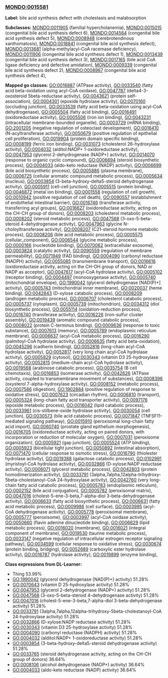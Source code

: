 
### [MONDO:0015581](http://purl.obolibrary.org/obo/MONDO_0015581)
**Label:** bile acid synthesis defect with cholestasis and malabsorption

**Subclasses:** [MONDO:0011905](http://purl.obolibrary.org/obo/MONDO_0011905) (familial hypercholanemia), [MONDO:0015015](http://purl.obolibrary.org/obo/MONDO_0015015) (congenital bile acid synthesis defect 6), [MONDO:0014564](http://purl.obolibrary.org/obo/MONDO_0014564) (congenital bile acid synthesis defect 5), [MONDO:0008948](http://purl.obolibrary.org/obo/MONDO_0008948) (cerebrotendinous xanthomatosis), [MONDO:0018841](http://purl.obolibrary.org/obo/MONDO_0018841) (congenital bile acid synthesis defect), [MONDO:0013681](http://purl.obolibrary.org/obo/MONDO_0013681) (alpha-methylacyl-CoA racemase deficiency), [MONDO:0011906](http://purl.obolibrary.org/obo/MONDO_0011906) (congenital bile acid synthesis defect 1), [MONDO:0013439](http://purl.obolibrary.org/obo/MONDO_0013439) (congenital bile acid synthesis defect 3), [MONDO:0017165](http://purl.obolibrary.org/obo/MONDO_0017165) (bile acid CoA ligase deficiency and defective amidation), [MONDO:0009339](http://purl.obolibrary.org/obo/MONDO_0009339) (congenital bile acid synthesis defect 2), [MONDO:0008967](http://purl.obolibrary.org/obo/MONDO_0008967) (congenital bile acid synthesis defect 4), 

**Mapped go classes:** [GO:0016887](http://purl.obolibrary.org/obo/GO_0016887) (ATPase activity), [GO:0033540](http://purl.obolibrary.org/obo/GO_0033540) (fatty acid beta-oxidation using acyl-CoA oxidase), [GO:0047787](http://purl.obolibrary.org/obo/GO_0047787) (delta4-3-oxosteroid 5beta-reductase activity), [GO:0043621](http://purl.obolibrary.org/obo/GO_0043621) (protein self-association), [GO:0004301](http://purl.obolibrary.org/obo/GO_0004301) (epoxide hydrolase activity), [GO:0070160](http://purl.obolibrary.org/obo/GO_0070160) (occluding junction), [GO:0033539](http://purl.obolibrary.org/obo/GO_0033539) (fatty acid beta-oxidation using acyl-CoA dehydrogenase), [GO:0005504](http://purl.obolibrary.org/obo/GO_0005504) (fatty acid binding), [GO:0016491](http://purl.obolibrary.org/obo/GO_0016491) (oxidoreductase activity), [GO:0005506](http://purl.obolibrary.org/obo/GO_0005506) (iron ion binding), [GO:0043231](http://purl.obolibrary.org/obo/GO_0043231) (intracellular membrane-bounded organelle), [GO:0003729](http://purl.obolibrary.org/obo/GO_0003729) (mRNA binding), [GO:2001205](http://purl.obolibrary.org/obo/GO_2001205) (negative regulation of osteoclast development), [GO:0016410](http://purl.obolibrary.org/obo/GO_0016410) (N-acyltransferase activity), [GO:0050679](http://purl.obolibrary.org/obo/GO_0050679) (positive regulation of epithelial cell proliferation), [GO:0019904](http://purl.obolibrary.org/obo/GO_0019904) (protein domain specific binding), [GO:0008199](http://purl.obolibrary.org/obo/GO_0008199) (ferric iron binding), [GO:0031073](http://purl.obolibrary.org/obo/GO_0031073) (cholesterol 26-hydroxylase activity), [GO:0004032](http://purl.obolibrary.org/obo/GO_0004032) (alditol:NADP+ 1-oxidoreductase activity), [GO:0047953](http://purl.obolibrary.org/obo/GO_0047953) (glycerol 2-dehydrogenase (NADP+) activity), [GO:0014070](http://purl.obolibrary.org/obo/GO_0014070) (response to organic cyclic compound), [GO:0006694](http://purl.obolibrary.org/obo/GO_0006694) (steroid biosynthetic process), [GO:0004033](http://purl.obolibrary.org/obo/GO_0004033) (aldo-keto reductase (NADP) activity), [GO:0006699](http://purl.obolibrary.org/obo/GO_0006699) (bile acid biosynthetic process), [GO:0005886](http://purl.obolibrary.org/obo/GO_0005886) (plasma membrane), [GO:0006725](http://purl.obolibrary.org/obo/GO_0006725) (cellular aromatic compound metabolic process), [GO:0005634](http://purl.obolibrary.org/obo/GO_0005634) (nucleus), [GO:0003854](http://purl.obolibrary.org/obo/GO_0003854) (3-beta-hydroxy-delta5-steroid dehydrogenase activity), [GO:0005911](http://purl.obolibrary.org/obo/GO_0005911) (cell-cell junction), [GO:0005515](http://purl.obolibrary.org/obo/GO_0005515) (protein binding), [GO:0046872](http://purl.obolibrary.org/obo/GO_0046872) (metal ion binding), [GO:0001558](http://purl.obolibrary.org/obo/GO_0001558) (regulation of cell growth), [GO:0010942](http://purl.obolibrary.org/obo/GO_0010942) (positive regulation of cell death), [GO:0090557](http://purl.obolibrary.org/obo/GO_0090557) (establishment of endothelial intestinal barrier), [GO:0016746](http://purl.obolibrary.org/obo/GO_0016746) (transferase activity, transferring acyl groups), [GO:0016627](http://purl.obolibrary.org/obo/GO_0016627) (oxidoreductase activity, acting on the CH-CH group of donors), [GO:0008203](http://purl.obolibrary.org/obo/GO_0008203) (cholesterol metabolic process), [GO:0008202](http://purl.obolibrary.org/obo/GO_0008202) (steroid metabolic process), [GO:0047568](http://purl.obolibrary.org/obo/GO_0047568) (3-oxo-5-beta-steroid 4-dehydrogenase activity), [GO:0047963](http://purl.obolibrary.org/obo/GO_0047963) (glycine N-choloyltransferase activity), [GO:0008207](http://purl.obolibrary.org/obo/GO_0008207) (C21-steroid hormone metabolic process), [GO:0008206](http://purl.obolibrary.org/obo/GO_0008206) (bile acid metabolic process), [GO:0005575](http://purl.obolibrary.org/obo/GO_0005575) (cellular_component), [GO:0006544](http://purl.obolibrary.org/obo/GO_0006544) (glycine metabolic process), [GO:0000166](http://purl.obolibrary.org/obo/GO_0000166) (nucleotide binding), [GO:0070062](http://purl.obolibrary.org/obo/GO_0070062) (extracellular exosome), [GO:0003824](http://purl.obolibrary.org/obo/GO_0003824) (catalytic activity), [GO:0090559](http://purl.obolibrary.org/obo/GO_0090559) (regulation of membrane permeability), [GO:0071949](http://purl.obolibrary.org/obo/GO_0071949) (FAD binding), [GO:0004090](http://purl.obolibrary.org/obo/GO_0004090) (carbonyl reductase (NADPH) activity), [GO:0055085](http://purl.obolibrary.org/obo/GO_0055085) (transmembrane transport), [GO:0016616](http://purl.obolibrary.org/obo/GO_0016616) (oxidoreductase activity, acting on the CH-OH group of donors, NAD or NADP as acceptor), [GO:0047617](http://purl.obolibrary.org/obo/GO_0047617) (acyl-CoA hydrolase activity), [GO:0005102](http://purl.obolibrary.org/obo/GO_0005102) (receptor binding), [GO:0004497](http://purl.obolibrary.org/obo/GO_0004497) (monooxygenase activity), [GO:0005740](http://purl.obolibrary.org/obo/GO_0005740) (mitochondrial envelope), [GO:1990042](http://purl.obolibrary.org/obo/GO_1990042) (glycerol dehydrogenase [NAD(P)+] activity), [GO:0005743](http://purl.obolibrary.org/obo/GO_0005743) (mitochondrial inner membrane), [GO:0020037](http://purl.obolibrary.org/obo/GO_0020037) (heme binding), [GO:0042843](http://purl.obolibrary.org/obo/GO_0042843) (D-xylose catabolic process), [GO:0008209](http://purl.obolibrary.org/obo/GO_0008209) (androgen metabolic process), [GO:0006707](http://purl.obolibrary.org/obo/GO_0006707) (cholesterol catabolic process), [GO:0005737](http://purl.obolibrary.org/obo/GO_0005737) (cytoplasm), [GO:0005739](http://purl.obolibrary.org/obo/GO_0005739) (mitochondrion), [GO:0034312](http://purl.obolibrary.org/obo/GO_0034312) (diol biosynthetic process), [GO:0055114](http://purl.obolibrary.org/obo/GO_0055114) (oxidation-reduction process), [GO:0016740](http://purl.obolibrary.org/obo/GO_0016740) (transferase activity), [GO:0016226](http://purl.obolibrary.org/obo/GO_0016226) (iron-sulfur cluster assembly), [GO:0019439](http://purl.obolibrary.org/obo/GO_0019439) (aromatic compound catabolic process), [GO:0008022](http://purl.obolibrary.org/obo/GO_0008022) (protein C-terminus binding), [GO:0009636](http://purl.obolibrary.org/obo/GO_0009636) (response to toxic substance), [GO:0007613](http://purl.obolibrary.org/obo/GO_0007613) (memory), [GO:0005789](http://purl.obolibrary.org/obo/GO_0005789) (endoplasmic reticulum membrane), [GO:0006637](http://purl.obolibrary.org/obo/GO_0006637) (acyl-CoA metabolic process), [GO:0016290](http://purl.obolibrary.org/obo/GO_0016290) (palmitoyl-CoA hydrolase activity), [GO:0006635](http://purl.obolibrary.org/obo/GO_0006635) (fatty acid beta-oxidation), [GO:0045296](http://purl.obolibrary.org/obo/GO_0045296) (cadherin binding), [GO:0052816](http://purl.obolibrary.org/obo/GO_0052816) (long-chain acyl-CoA hydrolase activity), [GO:0052817](http://purl.obolibrary.org/obo/GO_0052817) (very long chain acyl-CoA hydrolase activity), [GO:0005829](http://purl.obolibrary.org/obo/GO_0005829) (cytosol), [GO:0030343](http://purl.obolibrary.org/obo/GO_0030343) (vitamin D3 25-hydroxylase activity), [GO:0052815](http://purl.obolibrary.org/obo/GO_0052815) (medium-chain acyl-CoA hydrolase activity), [GO:0019568](http://purl.obolibrary.org/obo/GO_0019568) (arabinose catabolic process), [GO:0035754](http://purl.obolibrary.org/obo/GO_0035754) (B cell chemotaxis), [GO:0016853](http://purl.obolibrary.org/obo/GO_0016853) (isomerase activity), [GO:0042626](http://purl.obolibrary.org/obo/GO_0042626) (ATPase activity, coupled to transmembrane movement of substances), [GO:0008396](http://purl.obolibrary.org/obo/GO_0008396) (oxysterol 7-alpha-hydroxylase activity), [GO:0008152](http://purl.obolibrary.org/obo/GO_0008152) (metabolic process), [GO:0007586](http://purl.obolibrary.org/obo/GO_0007586) (digestion), [GO:1902884](http://purl.obolibrary.org/obo/GO_1902884) (positive regulation of response to oxidative stress), [GO:0007623](http://purl.obolibrary.org/obo/GO_0007623) (circadian rhythm), [GO:0006810](http://purl.obolibrary.org/obo/GO_0006810) (transport), [GO:0005324](http://purl.obolibrary.org/obo/GO_0005324) (long-chain fatty acid transporter activity), [GO:0097176](http://purl.obolibrary.org/obo/GO_0097176) (epoxide metabolic process), [GO:0016042](http://purl.obolibrary.org/obo/GO_0016042) (lipid catabolic process), [GO:0033961](http://purl.obolibrary.org/obo/GO_0033961) (cis-stilbene-oxide hydrolase activity), [GO:0030054](http://purl.obolibrary.org/obo/GO_0030054) (cell junction), [GO:0030573](http://purl.obolibrary.org/obo/GO_0030573) (bile acid catabolic process), [GO:0071847](http://purl.obolibrary.org/obo/GO_0071847) (TNFSF11-mediated signaling pathway), [GO:0015910](http://purl.obolibrary.org/obo/GO_0015910) (peroxisomal long-chain fatty acid import), [GO:0060740](http://purl.obolibrary.org/obo/GO_0060740) (prostate gland epithelium morphogenesis), [GO:0016705](http://purl.obolibrary.org/obo/GO_0016705) (oxidoreductase activity, acting on paired donors, with incorporation or reduction of molecular oxygen), [GO:0007031](http://purl.obolibrary.org/obo/GO_0007031) (peroxisome organization), [GO:0005921](http://purl.obolibrary.org/obo/GO_0005921) (gap junction), [GO:0005524](http://purl.obolibrary.org/obo/GO_0005524) (ATP binding), [GO:0005923](http://purl.obolibrary.org/obo/GO_0005923) (bicellular tight junction), [GO:0050892](http://purl.obolibrary.org/obo/GO_0050892) (intestinal absorption), [GO:0071470](http://purl.obolibrary.org/obo/GO_0071470) (cellular response to osmotic stress), [GO:0016790](http://purl.obolibrary.org/obo/GO_0016790) (thiolester hydrolase activity), [GO:0019388](http://purl.obolibrary.org/obo/GO_0019388) (galactose catabolic process), [GO:0102991](http://purl.obolibrary.org/obo/GO_0102991) (myristoyl-CoA hydrolase activity), [GO:0032866](http://purl.obolibrary.org/obo/GO_0032866) (D-xylose:NADP reductase activity), [GO:0006071](http://purl.obolibrary.org/obo/GO_0006071) (glycerol metabolic process), [GO:0042803](http://purl.obolibrary.org/obo/GO_0042803) (protein homodimerization activity), [GO:0033791](http://purl.obolibrary.org/obo/GO_0033791) (3alpha,7alpha,12alpha-trihydroxy-5beta-cholestanoyl-CoA 24-hydroxylase activity), [GO:0042760](http://purl.obolibrary.org/obo/GO_0042760) (very long-chain fatty acid catabolic process), [GO:0005783](http://purl.obolibrary.org/obo/GO_0005783) (endoplasmic reticulum), [GO:0002152](http://purl.obolibrary.org/obo/GO_0002152) (bile acid conjugation), [GO:0005782](http://purl.obolibrary.org/obo/GO_0005782) (peroxisomal matrix), [GO:0047016](http://purl.obolibrary.org/obo/GO_0047016) (cholest-5-ene-3-beta,7-alpha-diol 3-beta-dehydrogenase activity), [GO:0006633](http://purl.obolibrary.org/obo/GO_0006633) (fatty acid biosynthetic process), [GO:0006631](http://purl.obolibrary.org/obo/GO_0006631) (fatty acid metabolic process), [GO:0009986](http://purl.obolibrary.org/obo/GO_0009986) (cell surface), [GO:0003995](http://purl.obolibrary.org/obo/GO_0003995) (acyl-CoA dehydrogenase activity), [GO:0005778](http://purl.obolibrary.org/obo/GO_0005778) (peroxisomal membrane), [GO:0005777](http://purl.obolibrary.org/obo/GO_0005777) (peroxisome), [GO:0003997](http://purl.obolibrary.org/obo/GO_0003997) (acyl-CoA oxidase activity), [GO:0050660](http://purl.obolibrary.org/obo/GO_0050660) (flavin adenine dinucleotide binding), [GO:0006629](http://purl.obolibrary.org/obo/GO_0006629) (lipid metabolic process), [GO:0016020](http://purl.obolibrary.org/obo/GO_0016020) (membrane), [GO:0016021](http://purl.obolibrary.org/obo/GO_0016021) (integral component of membrane), [GO:0019530](http://purl.obolibrary.org/obo/GO_0019530) (taurine metabolic process), [GO:0033147](http://purl.obolibrary.org/obo/GO_0033147) (negative regulation of intracellular estrogen receptor signaling pathway), [GO:0034599](http://purl.obolibrary.org/obo/GO_0034599) (cellular response to oxidative stress), [GO:0030674](http://purl.obolibrary.org/obo/GO_0030674) (protein binding, bridging), [GO:0052689](http://purl.obolibrary.org/obo/GO_0052689) (carboxylic ester hydrolase activity), [GO:0016787](http://purl.obolibrary.org/obo/GO_0016787) (hydrolase activity), [GO:0019899](http://purl.obolibrary.org/obo/GO_0019899) (enzyme binding), 

**Class expressions from DL-Learner:**

- Thing 53.99%
- [GO:1990042](http://purl.obolibrary.org/obo/GO_1990042) (glycerol dehydrogenase [NAD(P)+] activity) 51.28%
- [GO:0070643](http://purl.obolibrary.org/obo/GO_0070643) (vitamin D 25-hydroxylase activity) 51.28%
- [GO:0047953](http://purl.obolibrary.org/obo/GO_0047953) (glycerol 2-dehydrogenase (NADP+) activity) 51.28%
- [GO:0047568](http://purl.obolibrary.org/obo/GO_0047568) (3-oxo-5-beta-steroid 4-dehydrogenase activity) 51.28%
- [GO:0047016](http://purl.obolibrary.org/obo/GO_0047016) (cholest-5-ene-3-beta,7-alpha-diol 3-beta-dehydrogenase activity) 51.28%
- [GO:0033791](http://purl.obolibrary.org/obo/GO_0033791) (3alpha,7alpha,12alpha-trihydroxy-5beta-cholestanoyl-CoA 24-hydroxylase activity) 51.28%
- [GO:0032866](http://purl.obolibrary.org/obo/GO_0032866) (D-xylose:NADP reductase activity) 51.28%
- [GO:0030343](http://purl.obolibrary.org/obo/GO_0030343) (vitamin D3 25-hydroxylase activity) 51.28%
- [GO:0004090](http://purl.obolibrary.org/obo/GO_0004090) (carbonyl reductase (NADPH) activity) 51.28%
- [GO:0004032](http://purl.obolibrary.org/obo/GO_0004032) (alditol:NADP+ 1-oxidoreductase activity) 51.28%
- [GO:0003854](http://purl.obolibrary.org/obo/GO_0003854) (3-beta-hydroxy-delta5-steroid dehydrogenase activity) 51.28%
- [GO:0033765](http://purl.obolibrary.org/obo/GO_0033765) (steroid dehydrogenase activity, acting on the CH-CH group of donors) 36.64%
- [GO:0008106](http://purl.obolibrary.org/obo/GO_0008106) (alcohol dehydrogenase (NADP+) activity) 36.64%
- [GO:0004033](http://purl.obolibrary.org/obo/GO_0004033) (aldo-keto reductase (NADP) activity) 36.64%


